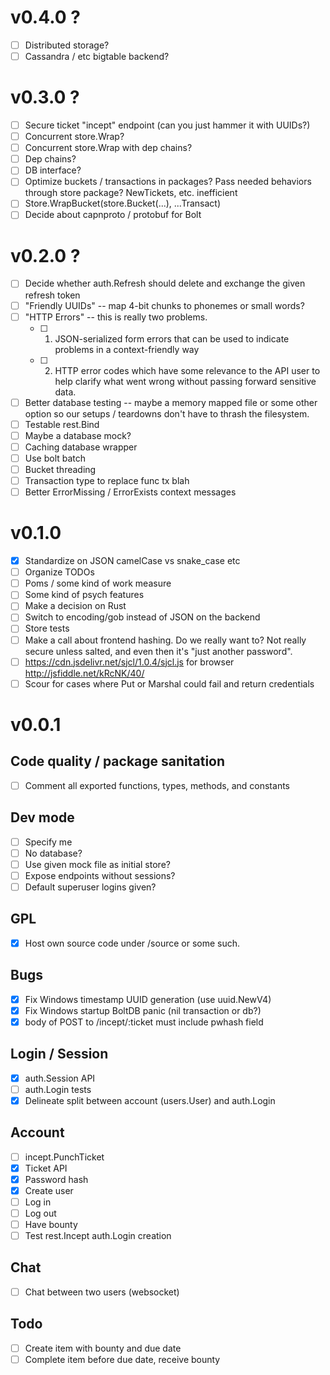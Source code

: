 # v0.4.0 ?

- [ ] Distributed storage?
- [ ] Cassandra / etc bigtable backend?

# v0.3.0 ?

- [ ] Secure ticket "incept" endpoint (can you just hammer it with UUIDs?)
- [ ] Concurrent store.Wrap?
- [ ] Concurrent store.Wrap with dep chains?
- [ ] Dep chains?
- [ ] DB interface?
- [ ] Optimize buckets / transactions in packages?  Pass needed behaviors
   through store package?  NewTickets, etc. inefficient
- [ ] Store.WrapBucket(store.Bucket(...), ...Transact)
- [ ] Decide about capnproto / protobuf for Bolt

# v0.2.0 ?

- [ ] Decide whether auth.Refresh should delete and exchange the given refresh token
- [ ] "Friendly UUIDs" -- map 4-bit chunks to phonemes or small words?
- [ ] "HTTP Errors" -- this is really two problems.
  - [ ] 1. JSON-serialized form errors that can be used to indicate problems
       in a context-friendly way
  - [ ] 2. HTTP error codes which have some relevance to the API user to help
       clarify what went wrong without passing forward sensitive data.
- [ ] Better database testing -- maybe a memory mapped file or some other
   option so our setups / teardowns don't have to thrash the filesystem.
- [ ] Testable rest.Bind
- [ ] Maybe a database mock?
- [ ] Caching database wrapper
- [ ] Use bolt batch
- [ ] Bucket threading
- [ ] Transaction type to replace func tx blah
- [ ] Better ErrorMissing / ErrorExists context messages

# v0.1.0

- [x] Standardize on JSON camelCase vs snake_case etc
- [ ] Organize TODOs
- [ ] Poms / some kind of work measure
- [ ] Some kind of psych features
- [ ] Make a decision on Rust
- [ ] Switch to encoding/gob instead of JSON on the backend
- [ ] Store tests
- [ ] Make a call about frontend hashing.  Do we really want to?
      Not really secure unless salted, and even then it's "just another password".
- [ ] https://cdn.jsdelivr.net/sjcl/1.0.4/sjcl.js for browser
      http://jsfiddle.net/kRcNK/40/
- [ ] Scour for cases where Put or Marshal could fail and return credentials

# v0.0.1

## Code quality / package sanitation

- [ ] Comment all exported functions, types, methods, and constants

## Dev mode

- [ ] Specify me
- [ ] No database?
- [ ] Use given mock file as initial store?
- [ ] Expose endpoints without sessions?
- [ ] Default superuser logins given?

## GPL

- [x] Host own source code under /source or some such.

## Bugs

- [x] Fix Windows timestamp UUID generation (use uuid.NewV4)
- [x] Fix Windows startup BoltDB panic (nil transaction or db?)
- [x] body of POST to /incept/:ticket must include pwhash field

## Login / Session

- [x] auth.Session API
- [ ] auth.Login tests
- [x] Delineate split between account (users.User) and auth.Login

## Account

- [ ] incept.PunchTicket
- [x] Ticket API
- [x] Password hash
- [x] Create user
- [ ] Log in
- [ ] Log out
- [ ] Have bounty
- [ ] Test rest.Incept auth.Login creation

## Chat

- [ ] Chat between two users (websocket)

## Todo

- [ ] Create item with bounty and due date
- [ ] Complete item before due date, receive bounty
